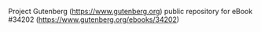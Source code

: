 Project Gutenberg (https://www.gutenberg.org) public repository for eBook #34202 (https://www.gutenberg.org/ebooks/34202)
